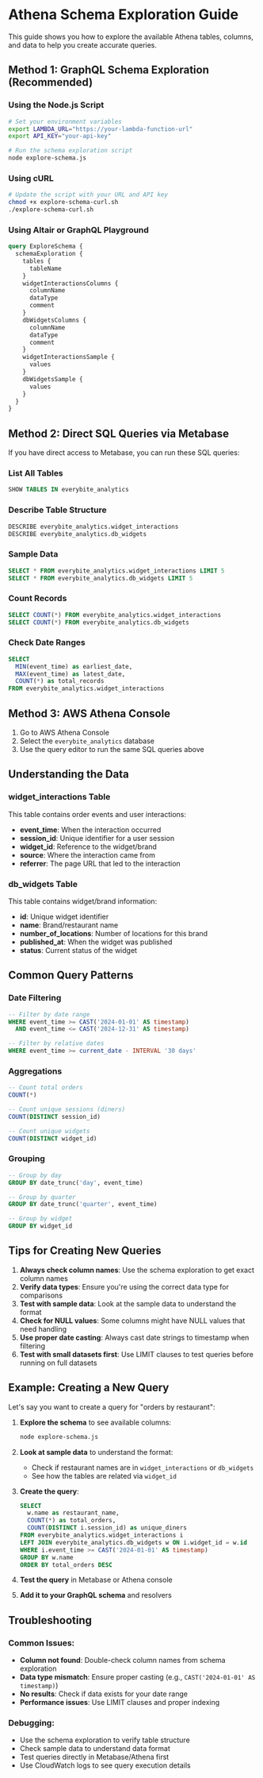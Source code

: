 # Athena Schema Exploration Guide

This guide shows you how to explore the available Athena tables, columns, and data to help you create accurate queries.

## Method 1: GraphQL Schema Exploration (Recommended)

### Using the Node.js Script

```bash
# Set your environment variables
export LAMBDA_URL="https://your-lambda-function-url"
export API_KEY="your-api-key"

# Run the schema exploration script
node explore-schema.js
```

### Using cURL

```bash
# Update the script with your URL and API key
chmod +x explore-schema-curl.sh
./explore-schema-curl.sh
```

### Using Altair or GraphQL Playground

```graphql
query ExploreSchema {
  schemaExploration {
    tables {
      tableName
    }
    widgetInteractionsColumns {
      columnName
      dataType
      comment
    }
    dbWidgetsColumns {
      columnName
      dataType
      comment
    }
    widgetInteractionsSample {
      values
    }
    dbWidgetsSample {
      values
    }
  }
}
```

## Method 2: Direct SQL Queries via Metabase

If you have direct access to Metabase, you can run these SQL queries:

### List All Tables

```sql
SHOW TABLES IN everybite_analytics
```

### Describe Table Structure

```sql
DESCRIBE everybite_analytics.widget_interactions
DESCRIBE everybite_analytics.db_widgets
```

### Sample Data

```sql
SELECT * FROM everybite_analytics.widget_interactions LIMIT 5
SELECT * FROM everybite_analytics.db_widgets LIMIT 5
```

### Count Records

```sql
SELECT COUNT(*) FROM everybite_analytics.widget_interactions
SELECT COUNT(*) FROM everybite_analytics.db_widgets
```

### Check Date Ranges

```sql
SELECT
  MIN(event_time) as earliest_date,
  MAX(event_time) as latest_date,
  COUNT(*) as total_records
FROM everybite_analytics.widget_interactions
```

## Method 3: AWS Athena Console

1. Go to AWS Athena Console
2. Select the `everybite_analytics` database
3. Use the query editor to run the same SQL queries above

## Understanding the Data

### widget_interactions Table

This table contains order events and user interactions:

- **event_time**: When the interaction occurred
- **session_id**: Unique identifier for a user session
- **widget_id**: Reference to the widget/brand
- **source**: Where the interaction came from
- **referrer**: The page URL that led to the interaction

### db_widgets Table

This table contains widget/brand information:

- **id**: Unique widget identifier
- **name**: Brand/restaurant name
- **number_of_locations**: Number of locations for this brand
- **published_at**: When the widget was published
- **status**: Current status of the widget

## Common Query Patterns

### Date Filtering

```sql
-- Filter by date range
WHERE event_time >= CAST('2024-01-01' AS timestamp)
  AND event_time <= CAST('2024-12-31' AS timestamp)

-- Filter by relative dates
WHERE event_time >= current_date - INTERVAL '30 days'
```

### Aggregations

```sql
-- Count total orders
COUNT(*)

-- Count unique sessions (diners)
COUNT(DISTINCT session_id)

-- Count unique widgets
COUNT(DISTINCT widget_id)
```

### Grouping

```sql
-- Group by day
GROUP BY date_trunc('day', event_time)

-- Group by quarter
GROUP BY date_trunc('quarter', event_time)

-- Group by widget
GROUP BY widget_id
```

## Tips for Creating New Queries

1. **Always check column names**: Use the schema exploration to get exact column names
2. **Verify data types**: Ensure you're using the correct data type for comparisons
3. **Test with sample data**: Look at the sample data to understand the format
4. **Check for NULL values**: Some columns might have NULL values that need handling
5. **Use proper date casting**: Always cast date strings to timestamp when filtering
6. **Test with small datasets first**: Use LIMIT clauses to test queries before running on full datasets

## Example: Creating a New Query

Let's say you want to create a query for "orders by restaurant":

1. **Explore the schema** to see available columns:

   ```bash
   node explore-schema.js
   ```

2. **Look at sample data** to understand the format:
   - Check if restaurant names are in `widget_interactions` or `db_widgets`
   - See how the tables are related via `widget_id`

3. **Create the query**:

   ```sql
   SELECT
     w.name as restaurant_name,
     COUNT(*) as total_orders,
     COUNT(DISTINCT i.session_id) as unique_diners
   FROM everybite_analytics.widget_interactions i
   LEFT JOIN everybite_analytics.db_widgets w ON i.widget_id = w.id
   WHERE i.event_time >= CAST('2024-01-01' AS timestamp)
   GROUP BY w.name
   ORDER BY total_orders DESC
   ```

4. **Test the query** in Metabase or Athena console

5. **Add it to your GraphQL schema** and resolvers

## Troubleshooting

### Common Issues:

- **Column not found**: Double-check column names from schema exploration
- **Data type mismatch**: Ensure proper casting (e.g., `CAST('2024-01-01' AS timestamp)`)
- **No results**: Check if data exists for your date range
- **Performance issues**: Use LIMIT clauses and proper indexing

### Debugging:

- Use the schema exploration to verify table structure
- Check sample data to understand data format
- Test queries directly in Metabase/Athena first
- Use CloudWatch logs to see query execution details
